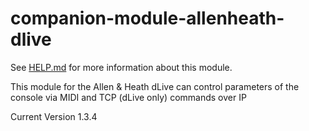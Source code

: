 # companion-module-allenheath-dlive

See [HELP.md](HELP.md) for more information about this module.

This module for the Allen & Heath dLive can control parameters of the console
via MIDI and TCP (dLive only) commands over IP

Current Version 1.3.4

